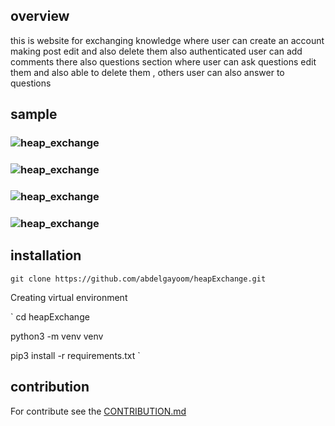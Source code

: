 ## overview 
 this is website for exchanging knowledge where user can create an account making post edit and also delete them
 also authenticated user can add comments there also questions section where user can ask questions
 edit them and also able to delete them , others user can also answer to questions

## sample
### ![heap_exchange](https://abduonly54.000webhostapp.com/wp-content/uploads/2020/03/chat_room1-300x142.png)
### ![heap_exchange](https://abduonly54.000webhostapp.com/wp-content/uploads/2020/03/char_room3-300x192.png)
### ![heap_exchange](https://abduonly54.000webhostapp.com/wp-content/uploads/2020/03/chat_room2-300x199.png)
### ![heap_exchange](https://abduonly54.000webhostapp.com/wp-content/uploads/2020/03/chat_room4-300x185.png)

## installation

>
  ` git clone https://github.com/abdelgayoom/heapExchange.git `

 Creating virtual  environment

>
 ` cd heapExchange

   python3 -m venv venv 

   pip3 install -r requirements.txt `

## contribution
For contribute see the [CONTRIBUTION.md](https://github.com/abdelgayoom/heapExchange/blob/master/CONTRIBUTING.md)


